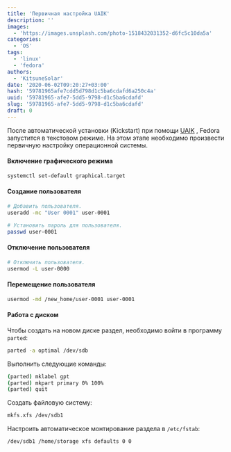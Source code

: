 ```yaml
---
title: 'Первичная настройка UAIK'
description: ''
images:
  - 'https://images.unsplash.com/photo-1518432031352-d6fc5c10da5a'
categories:
  - 'OS'
tags:
  - 'linux'
  - 'fedora'
authors:
  - 'KitsuneSolar'
date: '2020-06-02T09:20:27+03:00'
hash: '59781965afe7cdd5d798d1c5ba6cdafd6a250c4a'
uuid: '59781965-afe7-5dd5-9798-d1c5ba6cdafd'
slug: '59781965-afe7-5dd5-9798-d1c5ba6cdafd'
draft: 0
---
```


После автоматической установки (Kickstart) при помощи [UAIK](https://uaik.github.io/) , Fedora запустится в текстовом режиме. На этом этапе необходимо произвести первичную настройку операционной системы.

<!--more-->

#### Включение графического режима

```bash
systemctl set-default graphical.target
```

#### Создание пользователя

```bash
# Добавить пользователя.
useradd -mc "User 0001" user-0001

# Установить пароль для пользователя.
passwd user-0001
```

#### Отключение пользователя

```bash
# Отключить пользователя.
usermod -L user-0000
```

#### Перемещение пользователя

```bash
usermod -md /new_home/user-0001 user-0001
```

#### Работа с диском

Чтобы создать на новом диске раздел, необходимо войти в программу `parted`:

```bash
parted -a optimal /dev/sdb
```

Выполнить следующие команды:

```bash
(parted) mklabel gpt
(parted) mkpart primary 0% 100%
(parted) quit
```

Создать файловую систему:

```bash
mkfs.xfs /dev/sdb1
```

Настроить автоматическое монтирование раздела в `/etc/fstab`:

```bash
/dev/sdb1 /home/storage xfs defaults 0 0
```
